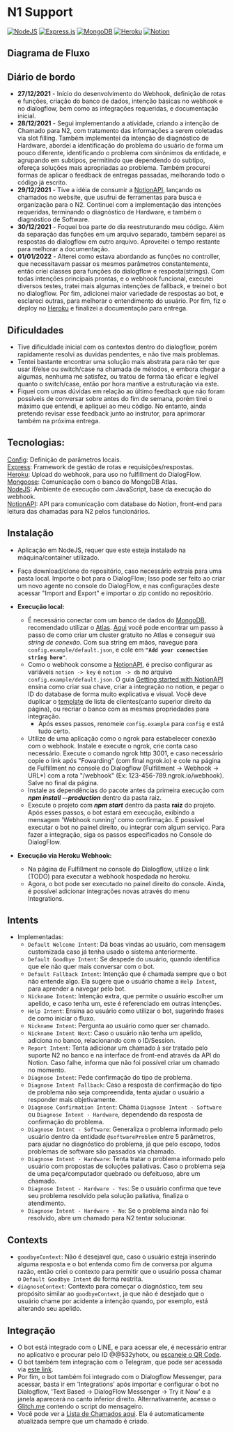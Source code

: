 # N1 Support
[![NodeJS](https://img.shields.io/badge/node.js-6DA55F?style=for-the-badge&logo=node.js&logoColor=white)](https://nodejs.org/)
[![Express.js](https://img.shields.io/badge/express.js-%23404d59.svg?style=for-the-badge&logo=express&logoColor=%2361DAFB)](https://expressjs.com/pt-br/)
[![MongoDB](https://img.shields.io/badge/MongoDB-%234ea94b.svg?style=for-the-badge&logo=mongodb&logoColor=white)](https://www.mongodb.com/atlas/database)
[![Heroku](https://img.shields.io/badge/heroku-%23430098.svg?style=for-the-badge&logo=heroku&logoColor=white)](https://www.heroku.com)
[![Notion](https://img.shields.io/badge/Notion-%23000000.svg?style=for-the-badge&logo=notion&logoColor=white)](https://www.notion.so)


## Diagrama de Fluxo


## Diário de bordo
- <b>27/12/2021</b> - Início do desenvolvimento do Webhook, definição de rotas e funções, criação do banco de dados, intenção básicas no webhook e no dialogflow, bem como as integrações requeridas, e documentação inicial.  
- <b>28/12/2021</b> - Segui implementando a atividade, criando a intenção de Chamado para N2, com tratamento das informações a serem coletadas via slot filling. Também implementei da intenção de diagnóstico de Hardware, abordei a identificação do problema do usuário de forma um pouco diferente, identificando o problema com sinônimos da entidade, e agrupando em subtipos, permitindo que dependendo do subtipo, ofereça soluções mais apropriadas ao problema. Também procurei formas de aplicar o feedback de entregas passadas, melhorando todo o código já escrito.  
- <b>29/12/2021</b> - Tive a idéia de consumir a [NotionAPI](https://developers.notion.com), lançando os chamados no website, que usufrui de ferramentas para busca e organização para o N2. Continuei com a implementação das intenções requeridas, terminando o diagnóstico de Hardware, e também o diagnóstico de Software.
- <b>30/12/2021</b> - Foquei boa parte do dia reestruturando meu código. Além da separação das funções em um arquivo separado, também separei as respostas do dialogflow em outro arquivo. Aproveitei o tempo restante para melhorar a documentação.
- <b>01/01/2022</b> - Alterei como estava abordando as funções no controller, que necessitavam passar os mesmos parâmetros constantemente, então criei classes para funções do dialogflow e resposta(strings). Com todas intenções principais prontas, e o webhook funcional, executei diversos testes, tratei mais algumas intenções de fallback, e treinei o bot no dialogflow. Por fim, adicionei maior variedade de respostas ao bot, e esclareci outras, para melhorar o entendimento do usuário. Por fim, fiz o deploy no [Heroku](https://www.heroku.com) e finalizei a documentação para entrega.

## Dificuldades
- Tive dificuldade inicial com os contextos dentro do dialogflow, porém rapidamente resolvi as duvidas pendentes, e não tive mais problemas.  
- Tentei bastante encontrar uma solução mais abstrata para não ter que usar if/else ou switch/case na chamada de métodos, e embora chegar a algumas, nenhuma me satisfez, ou tratou de forma tão eficar e legível quanto o switch/case, então por hora mantive a estruturação via este.  
- Fiquei com umas dúvidas em relação ao último feedback que não foram possíveis de conversar sobre antes do fim de semana, porém tirei o máximo que entendi, e apliquei ao meu código. No entanto, ainda pretendo revisar esse feedback junto ao instrutor, para aprimorar também na próxima entrega.

## Tecnologias: 
[Config](https://www.npmjs.com/package/config): Definição de parâmetros locais.  
[Express](https://expressjs.com/pt-br/): Framework de gestão de rotas e requisições/respostas.  
[Heroku](https://www.heroku.com): Upload do webhook, para uso no fulfillment do DialogFlow.  
[Mongoose](https://mongoosejs.com): Comunicação com o banco do MongoDB Atlas.  
[NodeJS](https://nodejs.org/): Ambiente de execução com JavaScript, base da execução do webhook.  
[NotionAPI](https://developers.notion.com): API para comunicação com database do Notion, front-end para leitura das chamadas para N2 pelos funcionários.

## Instalação
- Aplicação em NodeJS, requer que este esteja instalado na máquina/container utilizado. 
- Faça download/clone do repositório, caso necessário extraia para uma pasta local. Importe o bot para o DialogFlow; Isso pode ser feito ao criar um novo agente no console do DialogFlow, e nas configurações deste acessar "Import and Export" e importar o zip contido no repositório.  

- <b>Execução local:</b>
    - É necessário conectar com um banco de dados do [MongoDB](https://www.mongodb.com), recomendado utilizar o [Atlas](https://www.mongodb.com/atlas/database). [Aqui](https://medium.com/reprogramabr/conectando-no-banco-de-dados-cloud-mongodb-atlas-bca63399693f) você pode encontrar um passo à passo de como criar um cluster gratuito no Atlas e conseguir sua <i>string de conexão</i>. Com sua string em mãos, navegue para `config.example/default.json`, e cole em <b>`"Add your connection string here"`</b>.
    - Como o webhook consome a [NotionAPI](https://developers.notion.com), é preciso configurar as variáveis `notion -> key` e `notion -> db` no arquivo `config.example/default.json`. O guia [Getting started with NotionAPI](https://developers.notion.com/docs/getting-started) ensina como criar sua chave, criar a integração no notion, e pegar o ID do database de forma muito explicativa e visual. Você deve duplicar o [template](https://mashirokuuhaku.notion.site/83c63f83fcdb4089851a39c53b7cee36?v=8665abd4f37045db859b43d7c694c0ff) de lista de clientes(canto superior direito da página), ou recriar o banco com as mesmas propriedades para integração.
        - Após esses passos, renomeie `config.example` para `config` e está tudo certo.
    - Utilize de uma aplicação como o ngrok para estabelecer conexão com o webhook. Instale e execute o ngrok, crie conta caso necessário. Execute o comando ngrok http 3001, e caso necessário copie o link após "Fowarding" (com final ngrok.io) e cole na página de Fulfillment no console do Dialogflow (Fulfillment -> Webhook -> URL*) com a rota "/webhook" (Ex: 123-456-789.ngrok.io/webhook). Salve no final da página.
    - Instale as dependências do pacote antes da primeira execução com <b><i>npm install --production</i></b> dentro da pasta raiz.
    - Execute o projeto com <b><i>npm start</i></b> dentro da pasta <b>raiz</b> do projeto. Após esses passos, o bot estará em execução, exibindo a mensagem 'Webhook running' como confirmação. É possível executar o bot no painel direito, ou integrar com algum serviço. Para fazer a integração, siga os passos especificados no Console do DialogFlow.  

- <b>Execução via Heroku Webhook:</b>
    - Na página de Fulfillment no console do Dialogflow, utilize o link (TODO) para executar a webhook hospedada no heroku.
    - Agora, o bot pode ser executado no painel direito do console. Ainda, é possível adicionar integrações novas através do menu Integrations.

## Intents
- Implementadas:
    - `Default Welcome Intent`: Dá boas vindas ao usuário, com mensagem customizada caso já tenha usado o sistema anteriormente.
    - `Default Goodbye Intent`: Se despede do usuário, quando identifica que ele não quer mais conversar com o bot.
    - `Default Fallback Intent`: Intenção que é chamada sempre que o bot não entende algo. Ela sugere que o usuário chame a `Help Intent`, para aprender a navegar pelo bot.
    - `Nickname Intent`: Intenção extra, que permite o usuário escolher um apelido, e caso tenha um, este é referenciado em outras intenções.  
    - `Help Intent`: Ensina ao usuário como utilizar o bot, sugerindo frases de como iniciar o fluxo.
    - `Nickname Intent`: Pergunta ao usuário como quer ser chamado.
    - `Nickname Intent Next`: Caso o usuário não tenha um apelido, adiciona no banco, relacionando com o ID/Session.
    - `Report Intent`: Tenta adicionar um chamado à ser tratado pelo suporte N2 no banco e na interface de front-end através da API do Notion. Caso falhe, informa que não foi possível criar um chamado no momento.
    - `Diagnose Intent`: Pede confirmação do tipo de problema.
    - `Diagnose Intent Fallback`: Caso a resposta de confirmação do tipo de problema não seja compreendida, tenta ajudar o usuário a responder mais objetivamente.
    - `Diagnose Confirmation Intent`: Chama `Diagnose Intent - Software` ou `Diagnose Intent - Hardware`, dependendo da resposta de confirmação do problema.
    - `Diagnose Intent - Software`: Generaliza o problema informado pelo usuário dentro da entidade `@softwareProblem` entre 5 parâmetros, para ajudar no diagnóstico do problema, já que pelo escopo, todos problemas de software são passados via chamado.
    - `Diagnose Intent - Hardware`: Tenta tratar o problema informado pelo usuário com propostas de soluções paliativas. Caso o problema seja de uma peça/computador quebrado ou defeituoso, abre um chamado.
    - `Diagnose Intent - Hardware - Yes`: Se o usuário confirma que teve seu problema resolvido pela solução paliativa, finaliza o atendimento.
    - `Diagnose Intent - Hardware - No`: Se o problema ainda não foi resolvido, abre um chamado para N2 tentar solucionar.

## Contexts
- `goodbyeContext`: Não é desejavel que, caso o usuário esteja inserindo alguma resposta e o bot entenda como fim de conversa por alguma razão, então criei o contexto para permitir que o usuário possa chamar o `Default Goodbye Intent` de forma restrita.
- `diagnoseContext`: Contexto para começar o diagnóstico, tem seu propósito similar ao `goodbyeContext`, ja que não é desejado que o usuário chame por acidente a intenção quando, por exemplo, está alterando seu apelido.

## Integração
- O bot está integrado com o LINE, e para acessar ele, é necessário entrar no aplicativo e procurar pelo ID @@532yhotx, ou [escaneie o QR Code](https://line.me/R/ti/p/%40532yhotx).
- O bot também tem integração com o Telegram, que pode ser acessada via [este link](https://t.me/N1Support_bot).
- Por fim, o bot também foi integrado com o Dialogflow Messenger, para acessar, basta ir em 'Integrations' após importar e configurar o bot no Dialogflow, 'Text Based -> DialogFlow Messenger -> Try it Now' e a janela aparecerá no canto inferior direito. Alternativamente, acesse o [Glitch.me](https://tartan-grizzly-hotel.glitch.me) contendo o script do mensageiro.
- Você pode ver a [Lista de Chamados aqui](https://mashirokuuhaku.notion.site/83c63f83fcdb4089851a39c53b7cee36?v=8665abd4f37045db859b43d7c694c0ff). Ela é automaticamente atualizada sempre que um chamado é criado.
